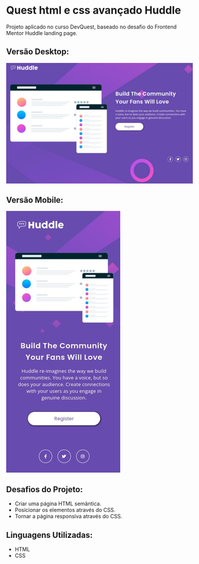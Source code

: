 # Quest html e css avançado Huddle

Projeto aplicado no curso DevQuest, baseado no desafio do Frontend Mentor Huddle landing page.

## Versão Desktop:
<img src="./src/images/desktop.jpg" alt="imagem tela desktop projeto huddle">

## Versão Mobile: 
<img src="./src/images/mobile.jpg" alt="imagem tela mobile projeto huddle">

## Desafios do Projeto:
- Criar uma página HTML semântica.
- Posicionar os elementos através do CSS.
- Tornar a página responsiva através do CSS.

## Linguagens Utilizadas:

- HTML
- CSS